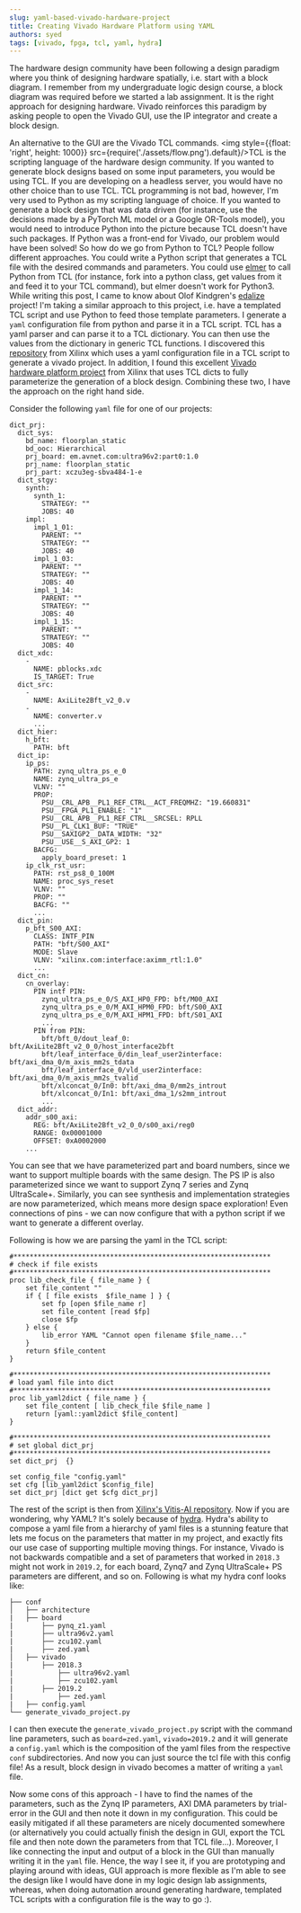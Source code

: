 ```yaml
---
slug: yaml-based-vivado-hardware-project
title: Creating Vivado Hardware Platform using YAML
authors: syed
tags: [vivado, fpga, tcl, yaml, hydra]
---
```


The hardware design community have been following a design paradigm where you think of designing hardware spatially, i.e. start with a block diagram. I remember from my undergraduate logic design course, a block diagram was required before we started a lab assignment. It is the right approach for designing hardware. Vivado reinforces this paradigm by asking people to open the Vivado GUI, use the IP integrator and create a block design. <!--truncate-->

An alternative to the GUI are the Vivado TCL commands. <img style={{float: 'right', height: 1000}} src={require('./assets/flow.png').default}/>TCL is the scripting language of the hardware design community. If you wanted to generate block designs based on some input parameters, you would be using TCL. If you are developing on a headless server, you would have no other choice than to use TCL.
TCL programming is not bad, however, I'm very used to Python as my scripting language of choice. If you wanted to generate a block design that was data driven (for instance, use the decisions made by a PyTorch ML model or a Google OR-Tools model), you would need to introduce Python into the picture because TCL doesn't have such packages.
If Python was a front-end for Vivado, our problem would have been solved! So how do we go from Python to TCL? People follow different approaches. You could write a Python script that generates a TCL file with the desired commands and parameters. You could use [elmer](http://elmer.sourceforge.net/examples.html) to call Python from TCL (for instance, fork into a python class, get values from it and feed it to your TCL command), but elmer doesn't work for Python3. While writing this post, I came to know about Olof Kindgren's [edalize](https://github.com/olofk/edalize) project! I'm taking a similar approach to this project, i.e. have a templated TCL script and use Python to feed those template parameters.
I generate a `yaml` configuration file from python and parse it in a TCL script. TCL has a yaml parser and can parse it to a TCL dictionary. You can then use the values from the dictionary in generic TCL functions. I discovered this [repository](https://github.com/Xilinx/wireless-apps/tree/master/scripts) from Xilinx which uses a yaml configuration file in a TCL script to generate a vivado project. In addition, I found this excellent [Vivado hardware platform project](https://github.com/Xilinx/Vitis-AI/tree/master/DPU-TRD/prj/Vivado/scripts) from Xilinx that uses TCL dicts to fully parameterize the generation of a block design. Combining these two, I have the approach on the right hand side.

Consider the following `yaml` file for one of our projects:

```
dict_prj:
  dict_sys:
    bd_name: floorplan_static
    bd_ooc: Hierarchical
    prj_board: em.avnet.com:ultra96v2:part0:1.0
    prj_name: floorplan_static
    prj_part: xczu3eg-sbva484-1-e
  dict_stgy:
    synth:
      synth_1:
        STRATEGY: ""
        JOBS: 40
    impl:
      impl_1_01:
        PARENT: ""
        STRATEGY: ""
        JOBS: 40
      impl_1_03:
        PARENT: ""
        STRATEGY: ""
        JOBS: 40
      impl_1_14:
        PARENT: ""
        STRATEGY: ""
        JOBS: 40
      impl_1_15:
        PARENT: ""
        STRATEGY: ""
        JOBS: 40
  dict_xdc:
    -
      NAME: pblocks.xdc
      IS_TARGET: True
  dict_src:
    -
      NAME: AxiLite2Bft_v2_0.v
    -
      NAME: converter.v
      ...
  dict_hier:
    h_bft:
      PATH: bft
  dict_ip:
    ip_ps:
      PATH: zynq_ultra_ps_e_0
      NAME: zynq_ultra_ps_e
      VLNV: ""
      PROP:
        PSU__CRL_APB__PL1_REF_CTRL__ACT_FREQMHZ: "19.660831"
        PSU__FPGA_PL1_ENABLE: "1"
        PSU__CRL_APB__PL1_REF_CTRL__SRCSEL: RPLL
        PSU__PL_CLK1_BUF: "TRUE"
        PSU__SAXIGP2__DATA_WIDTH: "32"
        PSU__USE__S_AXI_GP2: 1
      BACFG:
        apply_board_preset: 1
    ip_clk_rst_usr:
      PATH: rst_ps8_0_100M
      NAME: proc_sys_reset
      VLNV: ""
      PROP: ""
      BACFG: ""
      ...
  dict_pin:
    p_bft_S00_AXI:
      CLASS: INTF_PIN
      PATH: "bft/S00_AXI"
      MODE: Slave
      VLNV: "xilinx.com:interface:aximm_rtl:1.0"
      ...
  dict_cn:
    cn_overlay:
      PIN intf PIN:
        zynq_ultra_ps_e_0/S_AXI_HP0_FPD: bft/M00_AXI
        zynq_ultra_ps_e_0/M_AXI_HPM0_FPD: bft/S00_AXI
        zynq_ultra_ps_e_0/M_AXI_HPM1_FPD: bft/S01_AXI
        ...
      PIN from PIN:
        bft/bft_0/dout_leaf_0: bft/AxiLite2Bft_v2_0_0/host_interface2bft
        bft/leaf_interface_0/din_leaf_user2interface: bft/axi_dma_0/m_axis_mm2s_tdata
        bft/leaf_interface_0/vld_user2interface: bft/axi_dma_0/m_axis_mm2s_tvalid
        bft/xlconcat_0/In0: bft/axi_dma_0/mm2s_introut
        bft/xlconcat_0/In1: bft/axi_dma_1/s2mm_introut
        ...
  dict_addr:
    addr_s00_axi:
      REG: bft/AxiLite2Bft_v2_0_0/s00_axi/reg0
      RANGE: 0x00001000
      OFFSET: 0xA0002000
    ...
```


You can see that we have parameterized part and board numbers, since we want to support multiple boards with the same design. The PS IP is also parameterized since we want to support Zynq 7 series and Zynq UltraScale+. Similarly, you can see synthesis and implementation strategies are now parameterized, which means more design space exploration! Even connections of pins - we can now configure that with a python script if we want to generate a different overlay.

Following is how we are parsing the yaml in the TCL script:

```
#****************************************************************
# check if file exists
#****************************************************************
proc lib_check_file { file_name } {
    set file_content ""
    if { [ file exists  $file_name ] } {
        set fp [open $file_name r]
        set file_content [read $fp]
        close $fp
    } else {
        lib_error YAML "Cannot open filename $file_name..."
    }
    return $file_content
}

#****************************************************************
# load yaml file into dict
#****************************************************************
proc lib_yaml2dict { file_name } {
    set file_content [ lib_check_file $file_name ]
    return [yaml::yaml2dict $file_content]
}

#****************************************************************
# set global dict_prj
#****************************************************************
set dict_prj  {}

set config_file "config.yaml"
set cfg [lib_yaml2dict $config_file]
set dict_prj [dict get $cfg dict_prj]
```

The rest of the script is then from [Xilinx's Vitis-AI repository](https://github.com/Xilinx/Vitis-AI/tree/master/DPU-TRD/prj/Vivado/scripts). 
Now if you are wondering, why YAML? It's solely because of [hydra](https://hydra.cc/). Hydra's ability to compose a yaml file from a hierarchy of yaml files is a stunning feature that lets me focus on the parameters that matter in my project, and exactly fits our use case of supporting multiple moving things. For instance, Vivado is not backwards compatible and a set of parameters that worked in `2018.3` might not work in `2019.2`, for each board, Zynq7 and Zynq UltraScale+ PS parameters are different, and so on. Following is what my hydra conf looks like:
```
├── conf
│   ├── architecture
|   ├── board
|       ├── pynq_z1.yaml
|       ├── ultra96v2.yaml
|       ├── zcu102.yaml
|       ├── zed.yaml
│   ├── vivado
|       ├── 2018.3
|           ├── ultra96v2.yaml
|           ├── zcu102.yaml
|       ├── 2019.2
|           ├── zed.yaml
|   ├── config.yaml
└── generate_vivado_project.py
```
I can then execute the `generate_vivado_project.py` script with the command line parameters, such as `board=zed.yaml`, `vivado=2019.2` and it will generate a `config.yaml` which is the composition of the yaml files from the respective `conf` subdirectories. And now you can just source the tcl file with this config file! As a result, block design in vivado becomes a matter of writing a `yaml` file. 

Now some cons of this approach - I have to find the names of the parameters, such as the Zynq IP parameters, AXI DMA parameters by trial-error in the GUI and then note it down in my configuration. This could be easily mitigated if all these parameters are nicely documented somewhere (or alternatively you could actually finish the design in GUI, export the TCL file and then note down the parameters from that TCL file...). Moreover, I like connecting the input and output of a block in the GUI than manually writing it in the `yaml` file. Hence, the way I see it, if you are prototyping and playing around with ideas, GUI approach is more flexible as I'm able to see the design like I would have done in my logic design lab assignments, whereas, when doing automation around generating hardware, templated TCL scripts with a configuration file is the way to go :). 